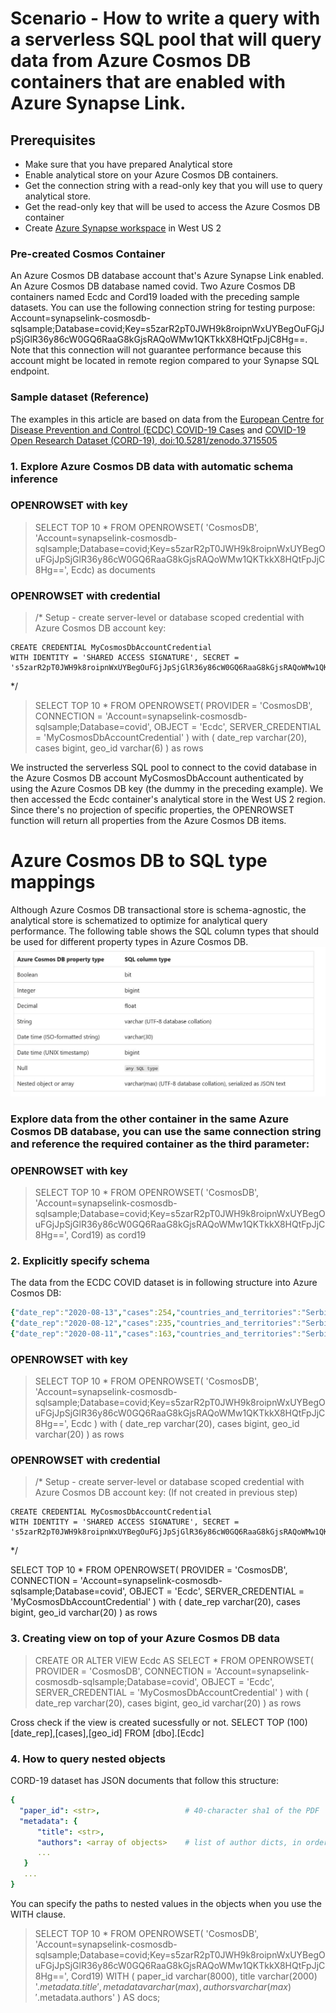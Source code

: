  
 # Scenario - How to write a query with a serverless SQL pool that will query data from Azure Cosmos DB containers that are enabled with Azure Synapse Link. 
 
 ## Prerequisites
- Make sure that you have prepared Analytical store
- Enable analytical store on your Azure Cosmos DB containers.
- Get the connection string with a read-only key that you will use to query analytical store.
- Get the read-only key that will be used to access the Azure Cosmos DB container
- Create [Azure Synapse workspace](https://docs.microsoft.com/azure/synapse-analytics/quickstart-create-workspace) in West US 2


### Pre-created Cosmos Container
An Azure Cosmos DB database account that's Azure Synapse Link enabled.
An Azure Cosmos DB database named covid.
Two Azure Cosmos DB containers named Ecdc and Cord19 loaded with the preceding sample datasets.
You can use the following connection string for testing purpose: Account=synapselink-cosmosdb-sqlsample;Database=covid;Key=s5zarR2pT0JWH9k8roipnWxUYBegOuFGjJpSjGlR36y86cW0GQ6RaaG8kGjsRAQoWMw1QKTkkX8HQtFpJjC8Hg==. Note that this connection will not guarantee performance because this account might be located in remote region compared to your Synapse SQL endpoint.
### Sample dataset (Reference)
The examples in this article are based on data from the [European Centre for Disease Prevention and Control (ECDC) COVID-19 Cases](https://learn.microsoft.com/en-us/azure/open-datasets/dataset-ecdc-covid-cases?tabs=azure-storage) and [COVID-19 Open Research Dataset (CORD-19), doi:10.5281/zenodo.3715505](https://learn.microsoft.com/en-us/azure/open-datasets/dataset-catalog)

### 1. Explore Azure Cosmos DB data with automatic schema inference

 ### OPENROWSET with key
> SELECT TOP 10 *
FROM OPENROWSET( 
       'CosmosDB',
       'Account=synapselink-cosmosdb-sqlsample;Database=covid;Key=s5zarR2pT0JWH9k8roipnWxUYBegOuFGjJpSjGlR36y86cW0GQ6RaaG8kGjsRAQoWMw1QKTkkX8HQtFpJjC8Hg==',
       Ecdc) as documents
 
 ### OPENROWSET with credential

> /*  Setup - create server-level or database scoped credential with Azure Cosmos DB account key:


    CREATE CREDENTIAL MyCosmosDbAccountCredential
    WITH IDENTITY = 'SHARED ACCESS SIGNATURE', SECRET = 's5zarR2pT0JWH9k8roipnWxUYBegOuFGjJpSjGlR36y86cW0GQ6RaaG8kGjsRAQoWMw1QKTkkX8HQtFpJjC8Hg==';

*/ 
> SELECT TOP 10 *
FROM OPENROWSET(
      PROVIDER = 'CosmosDB',
      CONNECTION = 'Account=synapselink-cosmosdb-sqlsample;Database=covid',
      OBJECT = 'Ecdc',
      SERVER_CREDENTIAL = 'MyCosmosDbAccountCredential'
    ) with ( date_rep varchar(20), cases bigint, geo_id varchar(6) ) as rows
       
We instructed the serverless SQL pool to connect to the covid database in the Azure Cosmos DB account MyCosmosDbAccount authenticated by using the Azure Cosmos DB key (the dummy in the preceding example). We then accessed the Ecdc container's analytical store in the West US 2 region. Since there's no projection of specific properties, the OPENROWSET function will return all properties from the Azure Cosmos DB items.

# Azure Cosmos DB to SQL type mappings
Although Azure Cosmos DB transactional store is schema-agnostic, the analytical store is schematized to optimize for analytical query performance.
The following table shows the SQL column types that should be used for different property types in Azure Cosmos DB.
![Cosmos SQL Mapping](/Lab1/images/CosmosDB_SQLtypemappings.jpg)



### Explore data from the other container in the same Azure Cosmos DB database, you can use the same connection string and reference the required container as the third parameter:
 ### OPENROWSET with key
> SELECT TOP 10 *
FROM OPENROWSET( 
       'CosmosDB',
       'Account=synapselink-cosmosdb-sqlsample;Database=covid;Key=s5zarR2pT0JWH9k8roipnWxUYBegOuFGjJpSjGlR36y86cW0GQ6RaaG8kGjsRAQoWMw1QKTkkX8HQtFpJjC8Hg==',
       Cord19) as cord19

### 2. Explicitly specify schema

The data from the ECDC COVID dataset is in following structure into Azure Cosmos DB:

 ```yaml
{"date_rep":"2020-08-13","cases":254,"countries_and_territories":"Serbia","geo_id":"RS"}
{"date_rep":"2020-08-12","cases":235,"countries_and_territories":"Serbia","geo_id":"RS"}
{"date_rep":"2020-08-11","cases":163,"countries_and_territories":"Serbia","geo_id":"RS"}
```



 ### OPENROWSET with key
> SELECT TOP 10 *
FROM OPENROWSET(
      'CosmosDB',
      'Account=synapselink-cosmosdb-sqlsample;Database=covid;Key=s5zarR2pT0JWH9k8roipnWxUYBegOuFGjJpSjGlR36y86cW0GQ6RaaG8kGjsRAQoWMw1QKTkkX8HQtFpJjC8Hg==',
       Ecdc
    ) with ( date_rep varchar(20), cases bigint, geo_id varchar(20) ) as rows
 
 ### OPENROWSET with credential

> /*  Setup - create server-level or database scoped credential with Azure Cosmos DB account key: (If not created in previous step)


    CREATE CREDENTIAL MyCosmosDbAccountCredential
    WITH IDENTITY = 'SHARED ACCESS SIGNATURE', SECRET = 's5zarR2pT0JWH9k8roipnWxUYBegOuFGjJpSjGlR36y86cW0GQ6RaaG8kGjsRAQoWMw1QKTkkX8HQtFpJjC8Hg==';
*/

SELECT TOP 10 *
FROM OPENROWSET(
      PROVIDER = 'CosmosDB',
      CONNECTION = 'Account=synapselink-cosmosdb-sqlsample;Database=covid',
      OBJECT = 'Ecdc',
      SERVER_CREDENTIAL = 'MyCosmosDbAccountCredential'
    ) with ( date_rep varchar(20), cases bigint, geo_id varchar(20) ) as rows
    
 
    
 ### 3. Creating view on top of your Azure Cosmos DB data
 
 > CREATE OR ALTER VIEW Ecdc
AS SELECT *
FROM OPENROWSET(
      PROVIDER = 'CosmosDB',
      CONNECTION = 'Account=synapselink-cosmosdb-sqlsample;Database=covid',
      OBJECT = 'Ecdc',
      SERVER_CREDENTIAL = 'MyCosmosDbAccountCredential'
    ) with ( date_rep varchar(20), cases bigint, geo_id varchar(20) ) as rows
 
 Cross check if the view is created sucessfully or not.
 SELECT TOP (100) [date_rep],[cases],[geo_id] FROM [dbo].[Ecdc]
    
 ### 4. How to query nested objects
  CORD-19 dataset has JSON documents that follow this structure:
  ```yaml
  {
    "paper_id": <str>,                   # 40-character sha1 of the PDF
    "metadata": {
        "title": <str>,
        "authors": <array of objects>    # list of author dicts, in order
        ...
     }
     ...
}
```
You can specify the paths to nested values in the objects when you use the WITH clause.
> SELECT TOP 10 *
FROM OPENROWSET( 
       'CosmosDB',
       'Account=synapselink-cosmosdb-sqlsample;Database=covid;Key=s5zarR2pT0JWH9k8roipnWxUYBegOuFGjJpSjGlR36y86cW0GQ6RaaG8kGjsRAQoWMw1QKTkkX8HQtFpJjC8Hg==',
       Cord19)
WITH (  paper_id    varchar(8000),
        title        varchar(2000) '$.metadata.title',
        metadata     varchar(max),
        authors      varchar(max) '$.metadata.authors'
) AS docs;



 
 
       

       
  


 
 
